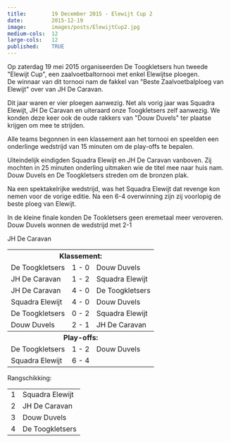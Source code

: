 ```yaml
---
title:        19 December 2015 - Elewijt Cup 2
date:         2015-12-19
image:        images/posts/ElewijtCup2.jpg
medium-cols:  12
large-cols:   12
published:    TRUE
---
```

<p>Op zaterdag 19 mei 2015 organiseerden De Toogkletsers hun tweede "Elewijt Cup", een zaalvoetbaltornooi met enkel Elewijtse ploegen.<br/>
  De winnaar van dit tornooi nam de fakkel van "Beste Zaalvoetbalploeg van Elewijt" over van JH De Caravan.</p>

<p>Dit jaar waren er vier ploegen aanwezig. Net als vorig jaar was Squadra Elewijt, JH De Caravan en uiteraard onze Toogkletsers zelf aanwezig. We konden deze keer ook de oude rakkers van "Douw Duvels" ter plaatse krijgen om mee te strijden.</p>

<p>Alle teams begonnen in een klassement aan het tornooi en speelden een onderlinge wedstrijd van 15 minuten om de play-offs te bepalen.</p>

<p>Uiteindelijk eindigden Squadra Elewijt en JH De Caravan vanboven. Zij mochten in 25 minuten onderling uitmaken wie de titel mee naar huis nam. Douw Duvels en De Toogkletsers streden om de bronzen plak.</p>

<p>Na een spektakelrijke wedstrijd, was het Squadra Elewijt dat revenge kon nemen voor de vorige editie. Na een 6-4 overwinning zijn zij voorlopig de beste ploeg van Elewijt.</p>

<p>In de kleine finale konden De Tookletsers geen eremetaal meer veroveren. Douw Duvels wonnen de wedstrijd met 2-1</p>

<table width="100%" border="0">
    <tbody>
        <tr><th colspan="3">Klassement:</th></tr>
        <tr>
            <td>De Toogkletsers</td><td>1 - 0</td><td>Douw Duvels</td>
        </tr>
        <tr>
            <td>JH De Caravan</td><td>1 - 2</td><td>Squadra Elewijt</td>
        </tr>
        <tr>
            <td>JH De Caravan</td><td>4 - 0</td><td>De Toogkletsers</td>
        </tr>
        <tr>
            <td>Squadra Elewijt</td><td>4 - 0</td><td>Douw Duvels</td>
        </tr>
        <tr>
            <td>De Toogkletsers</td><td>0 - 2</td><td>Squadra Elewijt</td>
        </tr>
        <tr>
            <td>Douw Duvels</td><td>2 - 1</td><td>JH De Caravan</td>
        </tr>
        <tr><th colspan="3">Play-offs:</th></tr>
        <tr>
            <td>De Toogkletsers</td><td>1 - 2</td><td>Douw Duvels</td>
        </tr>
        <tr>
            <td>Squadra Elewijt</td><td>6 - 4</td>JH De Caravan<td></td>
        </tr>
    </tbody>
</table>

Rangschikking:
<table width="100%" border="0">
    <tbody>
        <tr>
            <td>1</td>
            <td>Squadra Elewijt</td>
        </tr>
        <tr>
            <td>2</td>
            <td>JH De Caravan</td>
        </tr>
        <tr>
            <td>3</td>
            <td>Douw Duvels</td>
        </tr>
        <tr>
            <td>4</td>
            <td>De Toogkletsers</td>
        </tr>
    </tbody>
</table>